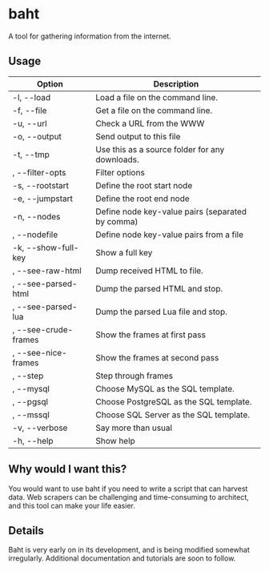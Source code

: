 # baht

A tool for gathering information from the internet.


## Usage 

Option | Description
------ | -----------
-l, --load <arg>         | Load a file on the command line.
-f, --file <arg>         | Get a file on the command line.
-u, --url <arg>          | Check a URL from the WWW
-o, --output <arg>       | Send output to this file
-t, --tmp <arg>          | Use this as a source folder for any downloads.
  , --filter-opts <arg>  | Filter options
-s, --rootstart <arg>    | Define the root start node
-e, --jumpstart <arg>    | Define the root end node
-n, --nodes <arg>        | Define node key-value pairs (separated by comma)
  , --nodefile <arg>     | Define node key-value pairs from a file
-k, --show-full-key      | Show a full key
  , --see-raw-html <arg> | Dump received HTML to file.
  , --see-parsed-html    | Dump the parsed HTML and stop.
  , --see-parsed-lua     | Dump the parsed Lua file and stop.
  , --see-crude-frames   | Show the frames at first pass
  , --see-nice-frames    | Show the frames at second pass
  , --step               | Step through frames
  , --mysql              | Choose MySQL as the SQL template.
  , --pgsql              | Choose PostgreSQL as the SQL template.
  , --mssql              | Choose SQL Server as the SQL template.
-v, --verbose            | Say more than usual
-h, --help               | Show help


## Why would I want this?

You would want to use baht if you need to write a script that can harvest data.  Web scrapers can be challenging and time-consuming to architect, and this tool can make your life easier. 


## Details

Baht is very early on in its development, and is being modified somewhat irregularly. 
Additional documentation and tutorials are soon to follow.



